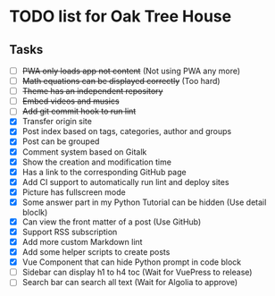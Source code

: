# TODO list for Oak Tree House

## Tasks

- [ ] <del>PWA only loads app not content</del> (Not using PWA any more)
- [ ] <del>Math equations can be displayed correctly</del> (Too hard)
- [ ] <del>Theme has an independent repository</del>
- [ ] <del>Embed videos and musics</del>
- [ ] <del>Add git commit hook to run lint</del>
- [x] Transfer origin site
- [x] Post index based on tags, categories, author and groups
- [x] Post can be grouped
- [x] Comment system based on Gitalk
- [x] Show the creation and modification time
- [x] Has a link to the corresponding GitHub page
- [x] Add CI support to automatically run lint and deploy sites
- [x] Picture has fullscreen mode
- [x] Some answer part in my Python Tutorial can be hidden (Use detail bloclk)
- [x] Can view the front matter of a post (Use GitHub)
- [x] Support RSS subscription
- [x] Add more custom Markdown lint
- [x] Add some helper scripts to create posts
- [x] Vue Component that can hide Python prompt in code block
- [ ] Sidebar can display h1 to h4 toc (Wait for VuePress to release)
- [ ] Search bar can search all text (Wait for Algolia to approve)
